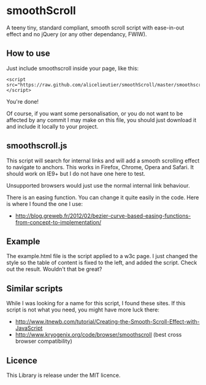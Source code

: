 smoothScroll
============

A teeny tiny, standard compliant, smooth scroll script with ease-in-out effect and no jQuery (or any other dependancy, FWIW).

How to use
-
Just include smoothscroll inside your page, like this:

    <script src="https://raw.github.com/alicelieutier/smoothScroll/master/smoothscroll.js"></script>

You're done!
 
Of course, if you want some personalisation, or you do not want to be affected by any commit I may make on this file, you should just download it and include it locally to your project. 

smoothscroll.js
-
This script will search for internal links and will add a smooth scrolling effect to navigate to anchors.
This works in Firefox, Chrome, Opera and Safari.
It should work on IE9+ but I do not have one here to test.

Unsupported browsers would just use the normal internal link behaviour.

There is an easing function. You can change it quite easily in the code. Here is where I found the one I use:
- http://blog.greweb.fr/2012/02/bezier-curve-based-easing-functions-from-concept-to-implementation/

Example
-
The example.html file is the script applied to a w3c page. I just changed the style so the table of content is fixed to the left, and added the script.
Check out the result. Wouldn't that be great?

Similar scripts
-
While I was looking for a name for this script, I found these sites. If this script is not what you need, you might have more luck there:
- http://www.itnewb.com/tutorial/Creating-the-Smooth-Scroll-Effect-with-JavaScript
- http://www.kryogenix.org/code/browser/smoothscroll (best cross browser compatibility)

Licence
-
This Library is release under the MIT licence.

